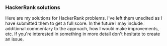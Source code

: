 ### HackerRank solutions
Here are my solutions for HackerRank problems. I've left them unedited as I have submitted them to get a full score. In the future I may include additional commentary to the approach, how I would make improvements, etc. If you're interested in something in more detail don't hesitate to create an issue.
